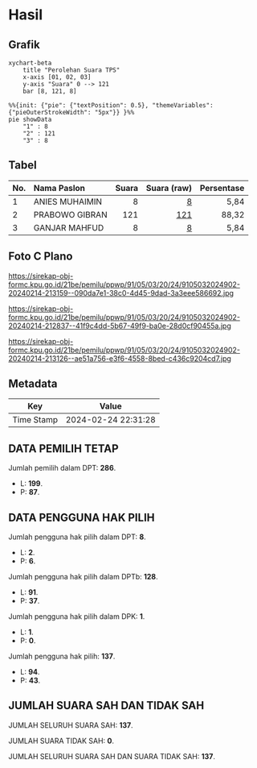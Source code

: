 # Hasil

## Grafik

```mermaid
xychart-beta
    title "Perolehan Suara TPS"
    x-axis [01, 02, 03]
    y-axis "Suara" 0 --> 121
    bar [8, 121, 8]
```

```mermaid
%%{init: {"pie": {"textPosition": 0.5}, "themeVariables": {"pieOuterStrokeWidth": "5px"}} }%%
pie showData
    "1" : 8
    "2" : 121
    "3" : 8
```

## Tabel

| No. | Nama Paslon    | Suara | Suara (raw) | Persentase |
|:--- |:-------------- | -----:| -----------:| ----------:|
| 1   | ANIES MUHAIMIN | 8     | [8][p-1]    | 5,84       |
| 2   | PRABOWO GIBRAN | 121   | [121][p-2]  | 88,32      |
| 3   | GANJAR MAHFUD  | 8     | [8][p-3]    | 5,84       |


[p-1]: https://github.com/gigit-pemilu/pemilu-2024-91-papua/blob/main/pilpres/hitung-suara/sub/91-papua/sub/05-kepulauan-yapen/sub/03-yapen-timur/sub/2024-awunawai/sub/902-tps/sub/paslon-1.txt
[p-2]: https://github.com/gigit-pemilu/pemilu-2024-91-papua/blob/main/pilpres/hitung-suara/sub/91-papua/sub/05-kepulauan-yapen/sub/03-yapen-timur/sub/2024-awunawai/sub/902-tps/sub/paslon-2.txt
[p-3]: https://github.com/gigit-pemilu/pemilu-2024-91-papua/blob/main/pilpres/hitung-suara/sub/91-papua/sub/05-kepulauan-yapen/sub/03-yapen-timur/sub/2024-awunawai/sub/902-tps/sub/paslon-3.txt

## Foto C Plano

https://sirekap-obj-formc.kpu.go.id/21be/pemilu/ppwp/91/05/03/20/24/9105032024902-20240214-213159--090da7e1-38c0-4d45-9dad-3a3eee586692.jpg

https://sirekap-obj-formc.kpu.go.id/21be/pemilu/ppwp/91/05/03/20/24/9105032024902-20240214-212837--41f9c4dd-5b67-49f9-ba0e-28d0cf90455a.jpg

https://sirekap-obj-formc.kpu.go.id/21be/pemilu/ppwp/91/05/03/20/24/9105032024902-20240214-213126--ae51a756-e3f6-4558-8bed-c436c9204cd7.jpg


## Metadata

| Key        | Value               |
| ---------- | ------------------- |
| Time Stamp | 2024-02-24 22:31:28 |


## DATA PEMILIH TETAP

Jumlah pemilih dalam DPT: **286**.
 * L: **199**.
 * P: **87**.

## DATA PENGGUNA HAK PILIH

Jumlah pengguna hak pilih dalam DPT: **8**.
 * L: **2**.
 * P: **6**.

Jumlah pengguna hak pilih dalam DPTb: **128**.
 * L: **91**.
 * P: **37**.

Jumlah pengguna hak pilih dalam DPK: **1**.
 * L: **1**.
 * P: **0**.

Jumlah pengguna hak pilih: **137**.
 * L: **94**.
 * P: **43**.

## JUMLAH SUARA SAH DAN TIDAK SAH

JUMLAH SELURUH SUARA SAH: **137**.

JUMLAH SUARA TIDAK SAH: **0**.

JUMLAH SELURUH SUARA SAH DAN SUARA TIDAK SAH: **137**.


